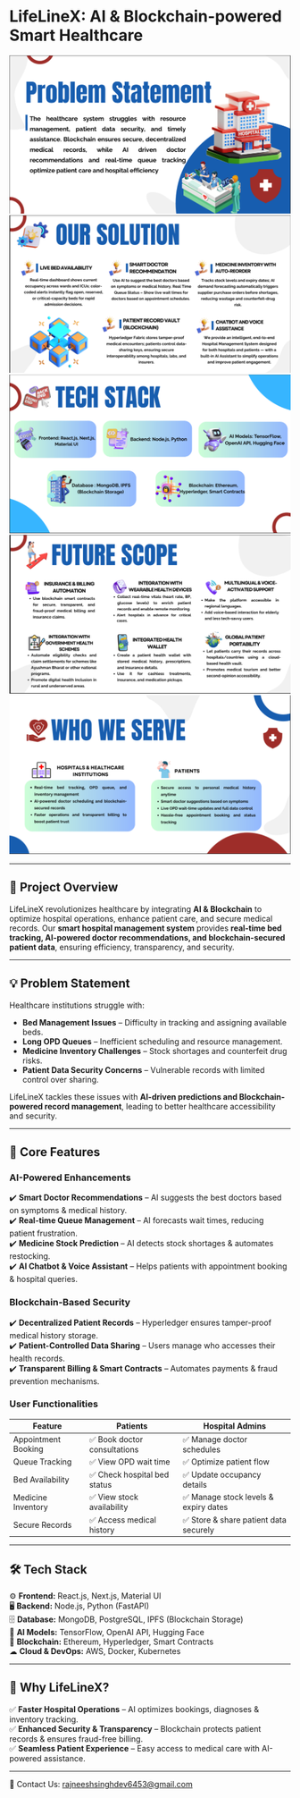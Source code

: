 
# **LifeLineX: AI & Blockchain-powered Smart Healthcare**  



![Project Diagram](./assets/Images/Problem_Statement.png)
![Project Diagram](./assets/Images/ourSolution.png)
![Project Diagram](./assets/Images/Tech_Stack.png)
![Project Diagram](./assets/Images/Futurescope.png)
![Project Diagram](./assets/Images/who_we_serve.png)





---

## 📌 **Project Overview**  
LifeLineX revolutionizes healthcare by integrating **AI & Blockchain** to optimize hospital operations, enhance patient care, and secure medical records. Our **smart hospital management system** provides **real-time bed tracking, AI-powered doctor recommendations, and blockchain-secured patient data**, ensuring efficiency, transparency, and security.  

---

## 💡 **Problem Statement**  
Healthcare institutions struggle with:  
- **Bed Management Issues** – Difficulty in tracking and assigning available beds.  
- **Long OPD Queues** – Inefficient scheduling and resource management.  
- **Medicine Inventory Challenges** – Stock shortages and counterfeit drug risks.  
- **Patient Data Security Concerns** – Vulnerable records with limited control over sharing.  

LifeLineX tackles these issues with **AI-driven predictions and Blockchain-powered record management**, leading to better healthcare accessibility and security.  

---

## 🔑 **Core Features**  
### **AI-Powered Enhancements**  
✔️ **Smart Doctor Recommendations** – AI suggests the best doctors based on symptoms & medical history.  
✔️ **Real-time Queue Management** – AI forecasts wait times, reducing patient frustration.  
✔️ **Medicine Stock Prediction** – AI detects stock shortages & automates restocking.  
✔️ **AI Chatbot & Voice Assistant** – Helps patients with appointment booking & hospital queries.  

### **Blockchain-Based Security**  
✔️ **Decentralized Patient Records** – Hyperledger ensures tamper-proof medical history storage.  
✔️ **Patient-Controlled Data Sharing** – Users manage who accesses their health records.  
✔️ **Transparent Billing & Smart Contracts** – Automates payments & fraud prevention mechanisms.  

### **User Functionalities**  
| **Feature**         | **Patients** | **Hospital Admins** |
|---------------------|-------------|----------------------|
| Appointment Booking | ✅ Book doctor consultations | ✅ Manage doctor schedules |
| Queue Tracking     | ✅ View OPD wait time | ✅ Optimize patient flow |
| Bed Availability   | ✅ Check hospital bed status | ✅ Update occupancy details |
| Medicine Inventory | ✅ View stock availability | ✅ Manage stock levels & expiry dates |
| Secure Records    | ✅ Access medical history | ✅ Store & share patient data securely |

---

## 🛠 **Tech Stack**  
⚙️ **Frontend:** React.js, Next.js, Material UI  
🖥 **Backend:** Node.js, Python (FastAPI)  
🗄 **Database:** MongoDB, PostgreSQL, IPFS (Blockchain Storage)  
🤖 **AI Models:** TensorFlow, OpenAI API, Hugging Face  
🔗 **Blockchain:** Ethereum, Hyperledger, Smart Contracts  
☁ **Cloud & DevOps:** AWS, Docker, Kubernetes  

---

## 🚀 **Why LifeLineX?**  
✅ **Faster Hospital Operations** – AI optimizes bookings, diagnoses & inventory tracking.  
✅ **Enhanced Security & Transparency** – Blockchain protects patient records & ensures fraud-free billing.  
✅ **Seamless Patient Experience** – Easy access to medical care with AI-powered assistance.  

---

📧 Contact Us: rajneeshsinghdev6453@gmail.com

